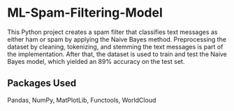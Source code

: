 # ML-Spam-Filtering-Model
This Python project creates a spam filter that classifies text messages as either ham or spam by applying the Naive Bayes method. Preprocessing the dataset by cleaning, tokenizing, and stemming the text messages is part of the implementation. After that, the dataset is used to train and test the Naive Bayes model, which yielded an 89% accuracy on the test set.
## Packages Used
Pandas, NumPy, MatPlotLib, Functools, WorldCloud
